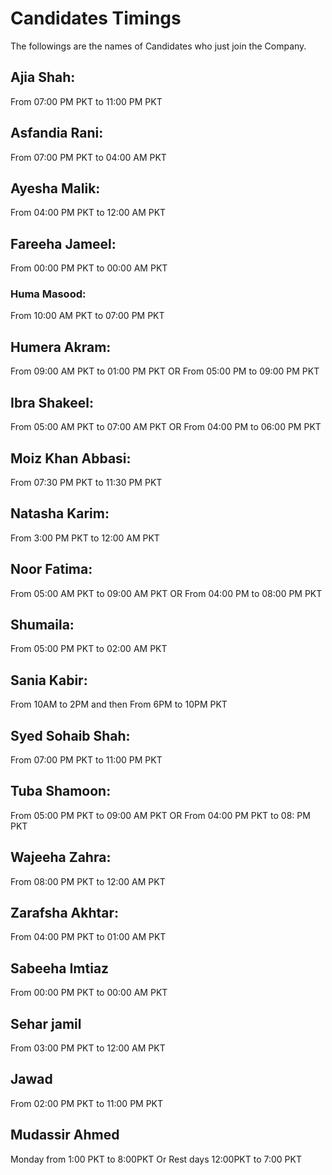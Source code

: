 # Candidates Timings
The followings are the names of Candidates who just join the Company.

## Ajia Shah:  
From 07:00 PM PKT to 11:00 PM PKT
## Asfandia Rani: 
From 07:00 PM PKT to 04:00 AM PKT
## Ayesha Malik: 
From 04:00 PM PKT to 12:00 AM PKT
## Fareeha Jameel:
From 00:00 PM PKT to 00:00 AM PKT
### Huma Masood: 
From 10:00 AM PKT to 07:00 PM PKT
## Humera Akram: 
From 09:00 AM PKT to 01:00 PM PKT OR From 05:00 PM to 09:00 PM PKT 
## Ibra Shakeel: 
From 05:00 AM PKT to 07:00 AM PKT OR From 04:00 PM to 06:00 PM PKT
## Moiz Khan Abbasi: 
From 07:30 PM PKT to 11:30 PM PKT
## Natasha Karim: 
From 3:00 PM PKT to 12:00 AM PKT
## Noor Fatima: 
From 05:00 AM PKT to 09:00 AM PKT OR From 04:00 PM to 08:00 PM PKT
## Shumaila: 
From 05:00 PM PKT to 02:00 AM PKT
## Sania Kabir:
From 10AM to 2PM and then From 6PM to 10PM PKT
## Syed Sohaib Shah:
From 07:00 PM PKT to 11:00 PM PKT
## Tuba Shamoon: 
From 05:00 PM PKT to 09:00 AM PKT OR From 04:00 PM PKT to 08: PM PKT
## Wajeeha Zahra: 
From 08:00 PM PKT to 12:00 AM PKT
## Zarafsha Akhtar: 
From 04:00 PM PKT to 01:00 AM PKT
## Sabeeha Imtiaz
From 00:00 PM PKT to 00:00 AM PKT
## Sehar jamil
From 03:00 PM PKT to 12:00 AM PKT
## Jawad
From 02:00 PM PKT to 11:00 PM PKT
## Mudassir Ahmed
Monday from 1:00 PKT to 8:00PKT Or Rest days 12:00PKT to 7:00 PKT
